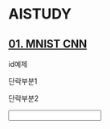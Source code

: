 # AISTUDY
## [01. MNIST CNN](https://colab.research.google.com/github/TOTOFRIEND/AISTUDY/blob/master/ImageClass01_CNN.ipynb)

<html>
  <div id="id01"> id예제 </div>
  <div class='div2'>
    <p class='p2'>단락부분1</p>
    <p class='p2'>단락부분2</p>
  </div>
  <input name="input01"></input>
</html>
